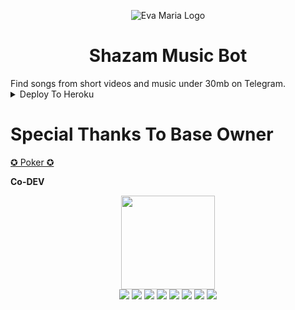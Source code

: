 <p align="center">
  <img src="https://telegra.ph/file/57da54bd0dc8564a520da.jpg" alt="Eva Maria Logo">
</p>
<h1 align="center">
  <b>Shazam Music Bot</b>
</h1>
Find songs from short videos and music under 30mb on Telegram. 


<details><summary>Deploy To Heroku</summary>
<p>
<br>
<a href="https://heroku.com/deploy?template=https://github.com/NinjaTg/Shazam-Telegram-Bot">
  <img src="https://www.herokucdn.com/deploy/button.svg" alt="Deploy">
</a>
</p>
</details>

# Special Thanks To Base Owner

[✪ Poker ✪](https://github.com/pokurt)

 <b>Co-DEV</b>

<p align="middle">
<img src="https://telegra.ph/file/46672cd1f73978187adb2.jpg" width="150" height="150"><br>
<img src="https://badgen.net/badge/Name/PredatorHackerzZ/FF33FF?icon=awesome&labelColor=0080FF"></a>
<img src="https://badgen.net/badge/Skills/python/Red?icon=terminal&labelColor=blue"></a>
<a href="https://telegram.dog/PredatorHackerzZ"><img src="https://img.shields.io/badge/Telegram-Bot-blue.svg?logo=telegram"></a>
<a href="https://github.com/PredatorHackerzZ"><img src="https://badgen.net/badge/Follow%20on%20/GitHub/80FF00?icon=github&labelColor=Green"></a>
<a href="https://youtu.be/scjlb-TACyQ"><img src="https://img.shields.io/badge/YouTube-Channel-FF3333.svg?logo=youtube&logoColor=FF3333"></a>
<a href="https://twitter.com/Cod3sofAbhi"><img src="https://img.shields.io/badge/Twitter-Follow%20on%20Twitter-informational.svg?logo=twitter"></a>
<a href="https://facebook.com/Abhishek.modi.58173000"><img src="https://img.shields.io/badge/Facebook-Follow%20on%20Facebook-blue.svg?logo=facebook"></a>
<a href="https://www.instagram.com/Cod3sofAbhi"><img src="https://img.shields.io/badge/Instagram-Follow%20on%20Instagram-important.svg?logo=instagram"></a>

